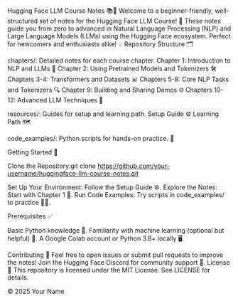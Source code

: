 Hugging Face LLM Course Notes 📚🚀
Welcome to a beginner-friendly, well-structured set of notes for the Hugging Face LLM Course! 🎉 These notes guide you from zero to advanced in Natural Language Processing (NLP) and Large Language Models (LLMs) using the Hugging Face ecosystem. Perfect for newcomers and enthusiasts alike! 💡
Repository Structure 🗂️

chapters/: Detailed notes for each course chapter.
Chapter 1: Introduction to NLP and LLMs 📖
Chapter 2: Using Pretrained Models and Tokenizers 🛠️
Chapters 3-4: Transformers and Datasets 📊
Chapters 5-8: Core NLP Tasks and Tokenizers 🔍
Chapter 9: Building and Sharing Demos 🌐
Chapters 10-12: Advanced LLM Techniques 🚀


resources/: Guides for setup and learning path.
Setup Guide ⚙️
Learning Path 🗺️


code_examples/: Python scripts for hands-on practice. 🐍

Getting Started 🚀

Clone the Repository:git clone https://github.com/your-username/huggingface-llm-course-notes.git


Set Up Your Environment: Follow the Setup Guide ⚙️.
Explore the Notes: Start with Chapter 1 📖.
Run Code Examples: Try scripts in code_examples/ to practice 🧑‍💻.

Prerequisites ✅

Basic Python knowledge 🐍.
Familiarity with machine learning (optional but helpful) 🤖.
A Google Colab account or Python 3.8+ locally 🖥️.

Contributing 🤝
Feel free to open issues or submit pull requests to improve the notes! Join the Hugging Face Discord for community support 💬.
License 📜
This repository is licensed under the MIT License. See LICENSE for details.

© 2025 Your Name
